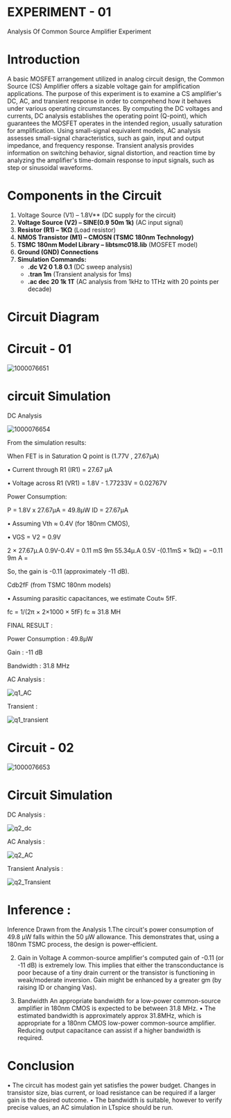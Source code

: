 # EXPERIMENT - 01
Analysis Of Common Source Amplifier Experiment
# Introduction
A basic MOSFET arrangement utilized in analog circuit design, the Common Source (CS) Amplifier offers a sizable voltage gain for amplification applications. The purpose of this experiment is to examine a CS amplifier's DC, AC, and transient response in order to comprehend how it behaves under various operating circumstances. By computing the DC voltages and currents, DC analysis establishes the operating point (Q-point), which guarantees the MOSFET operates in the intended region, usually saturation for amplification. Using small-signal equivalent models, AC analysis assesses small-signal characteristics, such as gain, input and output impedance, and frequency response. Transient analysis provides information on switching behavior, signal distortion, and reaction time by analyzing the amplifier's time-domain response to input signals, such as step or sinusoidal waveforms.

# Components in the Circuit

1. Voltage Source (V1) – 1.8V** (DC supply for the circuit)  
2. **Voltage Source (V2) – SINE(0.9 50m 1k)** (AC input signal)  
3. **Resistor (R1) – 1KΩ** (Load resistor)  
4. **NMOS Transistor (M1) – CMOSN (TSMC 180nm Technology)**  
5. **TSMC 180nm Model Library – libtsmc018.lib** (MOSFET model)  
6. **Ground (GND) Connections**  
7. **Simulation Commands:**  
   - **.dc V2 0 1.8 0.1** (DC sweep analysis)  
   - **.tran 1m** (Transient analysis for 1ms)  
   - **.ac dec 20 1k 1T** (AC analysis from 1kHz to 1THz with 20 points per decade)
  
# Circuit Diagram 

# Circuit - 01
![1000076651](https://github.com/user-attachments/assets/d5218f21-53d4-4196-8c7d-71a11c4b7373) 

# circuit Simulation 

DC Analysis 

![1000076654](https://github.com/user-attachments/assets/ef63cc68-45a4-4e33-8139-1f30e3292cf2)

From the simulation results:

When FET is in Saturation 
Q point is (1.77V , 27.67μΑ)

• Current through R1 (IR1) = 27.67 μΑ

• Voltage across R1 (VR1) = 1.8V - 1.77233V = 0.02767V

Power Consumption:

P = 1.8V x 27.67μΑ = 49.8μW
ID = 27.67μΑ

• Assuming Vth ≈ 0.4V (for 180nm CMOS),

• VGS = V2 = 0.9V

2 × 27.67μ.Α 0.9V-0.4V = 0.11 mS 9m 55.34μ.Α 0.5V -(0.11mS × 1kΩ) = −0.11 9m A =

So, the gain is -0.11 (approximately -11 dB).

Cdb2fF (from TSMC 180nm models)

• Assuming parasitic capacitances, we estimate Cout≈ 5fF.

fc = 1/(2π × 2×1000 × 5fF) 
fc ≈ 31.8 MH 

FINAL RESULT :

Power Consumption : 49.8μW

Gain : -11 dB

Bandwidth : 31.8 MHz

AC Analysis :

![q1_AC](https://github.com/user-attachments/assets/759007ef-1d7b-48e6-8f14-0230fe83aaaa)

Transient : 

![q1_transient](https://github.com/user-attachments/assets/ccdbabff-8cd5-4841-bd17-120d5e2a1e28)

# Circuit - 02

![1000076653](https://github.com/user-attachments/assets/bae3be1a-2439-4e1a-90ec-f9384238f06c)

# Circuit Simulation 

DC Analysis : 

![q2_dc](https://github.com/user-attachments/assets/87f6dd2f-c73f-4562-864a-2f1e4d78eb16)

AC Analysis : 

![q2_AC](https://github.com/user-attachments/assets/040c0bae-0baf-44a5-a065-12dc004688b9)

Transient Analysis : 

![q2_Transient](https://github.com/user-attachments/assets/53a4977e-5fc8-4e73-aa2a-8a17f4a2ce76)

# Inference :

Inference Drawn from the Analysis
1.The circuit's power consumption of 49.8 µW falls within the 50 μW allowance. This demonstrates that, using a 180nm TSMC process, the design is power-efficient.

2. Gain in Voltage A common-source amplifier's computed gain of -0.11 (or -11 dB) is extremely low. This implies that either the transconductance is poor because of a tiny drain current or the transistor is functioning in weak/moderate inversion. Gain might be enhanced by a greater gm (by raising ID or changing Vas).

4. Bandwidth An appropriate bandwidth for a low-power common-source amplifier in 180nm CMOS is expected to be between 31.8 MHz.
• The estimated bandwidth is approximately approx 31.8MHz, which is appropriate for a 180nm CMOS low-power common-source amplifier. Reducing output capacitance can assist if a higher bandwidth is required. 

 # Conclusion 
 
• The circuit has modest gain yet satisfies the power budget. Changes in transistor size, bias current, or load resistance can be required if a larger gain is the desired outcome. 
• The bandwidth is suitable, however to verify precise values, an AC simulation in LTspice should be run.
